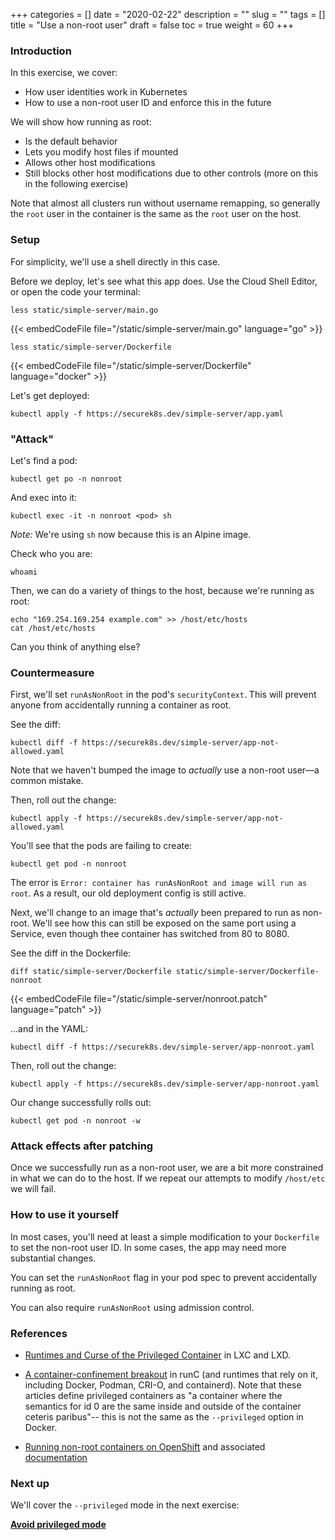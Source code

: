 +++
categories = []
date = "2020-02-22"
description = ""
slug = ""
tags = []
title = "Use a non-root user"
draft = false
toc = true
weight = 60
+++

### Introduction
In this exercise, we cover:

 - How user identities work in Kubernetes
 - How to use a non-root user ID and enforce this in the future

We will show how running as root:

 - Is the default behavior
 - Lets you modify host files if mounted
 - Allows other host modifications
 - Still blocks other host modifications due to other controls
   (more on this in the following exercise)

Note that almost all clusters run without username remapping,
so generally the `root` user in the container is the same as the `root` user on the host.

### Setup
For simplicity, we'll use a shell directly in this case.

Before we deploy, let's see what this app does.
Use the Cloud Shell Editor, or open the code your terminal:

```
less static/simple-server/main.go
```

{{< embedCodeFile file="/static/simple-server/main.go" language="go" >}}

```
less static/simple-server/Dockerfile
```

{{< embedCodeFile file="/static/simple-server/Dockerfile" language="docker" >}}

Let's get deployed:

```
kubectl apply -f https://securek8s.dev/simple-server/app.yaml
```

### "Attack"
Let's find a pod:

```
kubectl get po -n nonroot
```

And exec into it:
```
kubectl exec -it -n nonroot <pod> sh
```

_Note:_ We're using `sh` now because this is an Alpine image.

Check who you are:
```
whoami
```

Then, we can do a variety of things to the host, because we're running as root:
```
echo "169.254.169.254 example.com" >> /host/etc/hosts
cat /host/etc/hosts
```

Can you think of anything else?

### Countermeasure
First, we'll set `runAsNonRoot` in the pod's `securityContext`.
This will prevent anyone from accidentally running a container as root.

See the diff:
```
kubectl diff -f https://securek8s.dev/simple-server/app-not-allowed.yaml
```

Note that we haven't bumped the image to _actually_ use a non-root user—a common mistake.

Then, roll out the change:
```
kubectl apply -f https://securek8s.dev/simple-server/app-not-allowed.yaml
```

You'll see that the pods are failing to create:
```
kubectl get pod -n nonroot
```

The error is `Error: container has runAsNonRoot and image will run as root`.
As a result, our old deployment config is still active.

Next, we'll change to an image that's _actually_ been prepared to run as non-root.
We'll see how this can still be exposed on the same port using a Service, even though thee container has switched from 80 to 8080.

See the diff in the Dockerfile:
```
diff static/simple-server/Dockerfile static/simple-server/Dockerfile-nonroot
```

{{< embedCodeFile file="/static/simple-server/nonroot.patch" language="patch" >}}

...and in the YAML:
```
kubectl diff -f https://securek8s.dev/simple-server/app-nonroot.yaml
```

Then, roll out the change:
```
kubectl apply -f https://securek8s.dev/simple-server/app-nonroot.yaml
```

Our change successfully rolls out:
```
kubectl get pod -n nonroot -w
```

### Attack effects after patching
Once we successfully run as a non-root user, we are a bit more constrained in what we can do to the host. If we repeat our attempts to modify `/host/etc` we will fail.

### How to use it yourself
In most cases, you'll need at least a simple modification to your `Dockerfile` to set the non-root user ID.
In some cases, the app may need more substantial changes.

You can set the `runAsNonRoot` flag in your pod spec to prevent accidentally running as root.

You can also require `runAsNonRoot` using admission control.

### References
- [Runtimes and Curse of the Privileged Container](https://brauner.github.io/2019/02/12/privileged-containers.html) in LXC and LXD.

- [A container-confinement breakout](https://lwn.net/Articles/781013/) in runC (and runtimes that rely on it, including Docker, Podman, CRI-O, and containerd).
  Note that these articles define privileged containers as
"a container where the semantics for id 0 are the same inside and outside of the container ceteris paribus"--
this is not the same as the `--privileged` option in Docker.

- [Running non-root containers on OpenShift](https://engineering.bitnami.com/articles/running-non-root-containers-on-openshift.html) and associated [documentation](https://docs.bitnami.com/containers/how-to/work-with-non-root-containers/)

### Next up
We'll cover the `--privileged` mode in the next exercise:

[**Avoid privileged mode**](../65-privileged)
